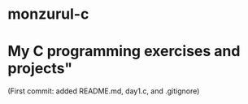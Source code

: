 # monzurul-c
My C programming exercises and projects"
=======
 (First commit: added README.md, day1.c, and .gitignore)
